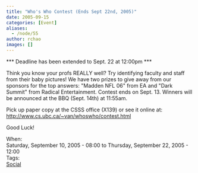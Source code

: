 ```yaml
---
title: "Who's Who Contest (Ends Sept 22nd, 2005)"
date: 2005-09-15
categories: [Event]
aliases:
  - /node/55
author: rchao
images: []
---
```


<div class="field field-name-body field-type-text-with-summary field-label-hidden"><div class="field-items"><div class="field-item even"><p>*** Deadline has been extended to Sept. 22 at 12:00pm ***</p>
<p>Think you know your profs REALLY well?  Try identifying faculty and staff from their baby pictures!  We have two prizes to give away from our sponsors for the top answers: &quot;Madden NFL 06&quot; from EA and &quot;Dark Summit&quot; from Radical Entertainment.  Contest ends on Sept. 13.  Winners will be announced at the BBQ (Sept. 14th) at 11:55am.  </p>
<p>Pick up paper copy at the CSSS office (X139) or see it online at:<br>
<a href="http://www.cs.ubc.ca/~van/whoswho/contest.html">http://www.cs.ubc.ca/~van/whoswho/contest.html</a></p>
<p>Good Luck!</p>
</div></div></div><div class="field field-name-field-dates field-type-datetime field-label-above"><div class="field-label">When:&#xA0;</div><div class="field-items"><div class="field-item even"><span class="date-display-range"><span class="date-display-start">Saturday, September 10, 2005 - 08:00</span> to <span class="date-display-end">Thursday, September 22, 2005 - 12:00</span></span></div></div></div>    <footer>
    <div class="field field-name-field-tags field-type-taxonomy-term-reference field-label-above"><div class="field-label">Tags:&#xA0;</div><div class="field-items"><div class="field-item even"><a href="/social">Social</a></div></div></div>      </footer>
